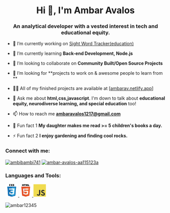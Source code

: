 <h1 align="center">Hi 👋, I'm Ambar Avalos</h1>
<h3 align="center">An analytical developer with a vested interest in tech and educational equity.</h3>

- 🔭 I’m currently working on [Sight Word Tracker(education)](https://github.com/ambar12345/Sight-Word-Tracker)

- 🌱 I’m currently learning **Back-end Development, Node.js**

- 👯 I’m looking to collaborate on **Community Built/Open Source Projects**

- 🤝 I’m looking for **projects to work on & awesome people to learn from **

- 👨‍💻 All of my finished projects are available at [[ambarav.netlify.app](https://ambarav.netlify.app)]
 
- 💬 Ask me about **html,css,javascript**. I'm down to talk about **educational equity, neurodiverse learning, and special education** too!

- 📫 How to reach me **ambaravalos1217@gmail.com**

- 📄 Fun fact 1 **My daughter makes me read >= 5 children's books a day.**

- ⚡ Fun fact 2 **I enjoy gardening and finding cool rocks.**

<h3 align="left">Connect with me:</h3>
<p align="left">
<a href="https://twitter.com/ambibambi741" target="blank"><img align="center" src="https://raw.githubusercontent.com/rahuldkjain/github-profile-readme-generator/master/src/images/icons/Social/twitter.svg" alt="ambibambi741" height="30" width="40" /></a>
<a href="https://linkedin.com/in/ambar-avalos-aa115123a" target="blank"><img align="center" src="https://raw.githubusercontent.com/rahuldkjain/github-profile-readme-generator/master/src/images/icons/Social/linked-in-alt.svg" alt="ambar-avalos-aa115123a" height="30" width="40" /></a>
</p>

<h3 align="left">Languages and Tools:</h3>
<p align="left"> <a href="https://www.w3schools.com/css/" target="_blank" rel="noreferrer"> <img src="https://raw.githubusercontent.com/devicons/devicon/master/icons/css3/css3-original-wordmark.svg" alt="css3" width="40" height="40"/> </a> <a href="https://www.w3.org/html/" target="_blank" rel="noreferrer"> <img src="https://raw.githubusercontent.com/devicons/devicon/master/icons/html5/html5-original-wordmark.svg" alt="html5" width="40" height="40"/> </a> <a href="https://developer.mozilla.org/en-US/docs/Web/JavaScript" target="_blank" rel="noreferrer"> <img src="https://raw.githubusercontent.com/devicons/devicon/master/icons/javascript/javascript-original.svg" alt="javascript" width="40" height="40"/> </a> </p>

<p><img align="center" src="https://github-readme-stats.vercel.app/api/top-langs?username=ambar12345&show_icons=true&locale=en&layout=compact" alt="ambar12345" /></p>
